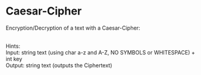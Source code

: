 # Caesar-Cipher

Encryption/Decryption of a text with a Caesar-Cipher: </br> </br>

Hints: </br>
Input: string text (using char a-z and A-Z, NO SYMBOLS or WHITESPACE) + int key </br>
Output: string text (outputs the Ciphertext) </br>
